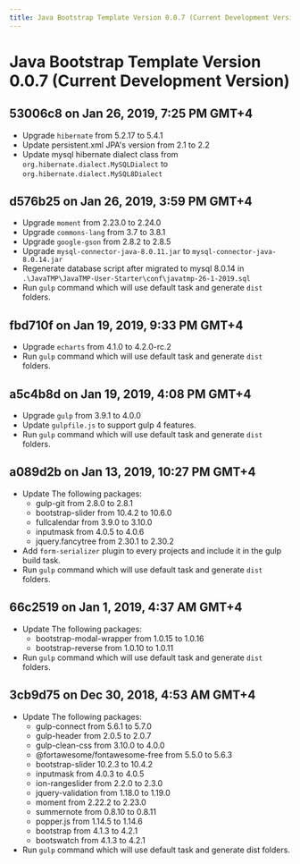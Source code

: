 ```yaml
---
title: Java Bootstrap Template Version 0.0.7 (Current Development Version)
---
```

# Java Bootstrap Template Version 0.0.7 (Current Development Version)

## 53006c8 on Jan 26, 2019, 7:25 PM GMT+4
- Upgrade `hibernate` from 5.2.17 to 5.4.1
- Update persistent.xml JPA's version from 2.1 to 2.2
- Update mysql hibernate dialect class from `org.hibernate.dialect.MySQLDialect` to `org.hibernate.dialect.MySQL8Dialect`

## d576b25 on Jan 26, 2019, 3:59 PM GMT+4
- Upgrade `moment` from 2.23.0 to 2.24.0
- Upgrade `commons-lang` from 3.7 to 3.8.1
- Upgrade `google-gson` from 2.8.2 to 2.8.5
- Upgrade `mysql-connector-java-8.0.11.jar` to `mysql-connector-java-8.0.14.jar`
- Regenerate database script after migrated to mysql 8.0.14 in `.\JavaTMP\JavaTMP-User-Starter\conf\javatmp-26-1-2019.sql`
- Run `gulp` command which will use default task and generate `dist` folders.

## fbd710f on Jan 19, 2019, 9:33 PM GMT+4
- Upgrade `echarts` from 4.1.0 to 4.2.0-rc.2
- Run `gulp` command which will use default task and generate `dist` folders.

## a5c4b8d on Jan 19, 2019, 4:08 PM GMT+4
- Upgrade `gulp` from 3.9.1 to 4.0.0
- Update `gulpfile.js` to support gulp 4 features.
- Run `gulp` command which will use default task and generate `dist` folders.

## a089d2b on Jan 13, 2019, 10:27 PM GMT+4
- Update The following packages:
    - gulp-git from 2.8.0 to 2.8.1
    - bootstrap-slider from 10.4.2 to 10.6.0
    - fullcalendar from 3.9.0 to 3.10.0
    - inputmask from 4.0.5 to 4.0.6
    - jquery.fancytree from 2.30.1 to 2.30.2
- Add `form-serializer` plugin to every projects and include it in the gulp build task.
- Run `gulp` command which will use default task and generate `dist` folders.

## 66c2519 on Jan 1, 2019, 4:37 AM GMT+4
- Update The following packages:
    - bootstrap-modal-wrapper from 1.0.15 to 1.0.16
    - bootstrap-reverse from 1.0.10 to 1.0.11
- Run `gulp` command which will use default task and generate `dist` folders.

## 3cb9d75 on Dec 30, 2018, 4:53 AM GMT+4
- Update The following packages:
    - gulp-connect from 5.6.1 to 5.7.0
    - gulp-header from 2.0.5 to 2.0.7
    - gulp-clean-css from 3.10.0 to 4.0.0
    - @fortawesome/fontawesome-free from 5.5.0 to 5.6.3
    - bootstrap-slider 10.2.3 to 10.4.2
    - inputmask from 4.0.3 to 4.0.5
    - ion-rangeslider from 2.2.0 to 2.3.0
    - jquery-validation from 1.18.0 to 1.19.0
    - moment from 2.22.2 to 2.23.0
    - summernote from 0.8.10 to 0.8.11
    - popper.js from 1.14.5 to 1.14.6
    - bootstrap from 4.1.3 to 4.2.1
    - bootswatch from 4.1.3 to 4.2.1
- Run `gulp` command which will use default task and generate dist folders.

